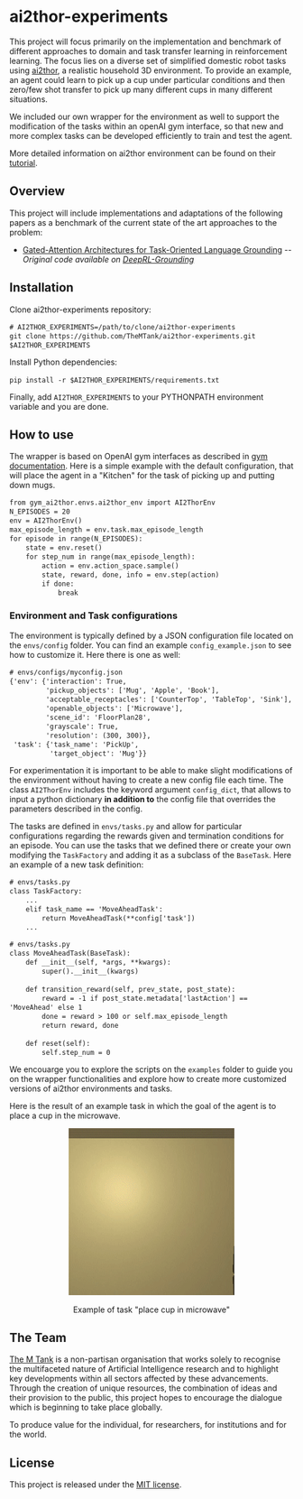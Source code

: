 # ai2thor-experiments

This project will focus primarily on the implementation and benchmark of different approaches to 
domain and task transfer learning in reinforcement learning. The focus lies on a diverse set of 
simplified domestic robot tasks using [ai2thor](https://ai2thor.allenai.org/), a realistic household 
3D environment. To provide an example, an agent could learn to pick up a cup under particular 
conditions and then zero/few shot transfer to pick up many different cups in many different 
situations.

We included our own wrapper for the environment as well to support the modification of the tasks 
within an openAI gym interface, so that new and more complex tasks can be developed efficiently to 
train and test the agent.

More detailed information on ai2thor environment can be found on their 
[tutorial](http://ai2thor.allenai.org/tutorials/installation).

## Overview

This project will include implementations and adaptations of the following papers as a benchmark of 
the current state of the art approaches to the problem:

- [Gated-Attention Architectures for Task-Oriented Language Grounding](https://arxiv.org/abs/1706.07230) 
-- *Original code available on [DeepRL-Grounding](https://github.com/devendrachaplot/DeepRL-Grounding)*


## Installation

Clone ai2thor-experiments repository:

```
# AI2THOR_EXPERIMENTS=/path/to/clone/ai2thor-experiments
git clone https://github.com/TheMTank/ai2thor-experiments.git $AI2THOR_EXPERIMENTS
```

Install Python dependencies:

`pip install -r $AI2THOR_EXPERIMENTS/requirements.txt`

Finally, add `AI2THOR_EXPERIMENTS` to your PYTHONPATH environment variable and you are done.

## How to use

The wrapper is based on OpenAI gym interfaces as described in [gym documentation](https://gym.openai.com/docs/).
Here is a simple example with the default configuration, that will place the agent in a "Kitchen" 
for the task of picking up and putting down mugs. 

```
from gym_ai2thor.envs.ai2thor_env import AI2ThorEnv
N_EPISODES = 20
env = AI2ThorEnv()
max_episode_length = env.task.max_episode_length
for episode in range(N_EPISODES):
    state = env.reset()
    for step_num in range(max_episode_length):
        action = env.action_space.sample()
        state, reward, done, info = env.step(action)
        if done:
            break
```

### Environment and Task configurations

The environment is typically defined by a JSON configuration file located on the `envs/config` 
folder. You can find an example `config_example.json` to see how to customize it. Here there is one
as well:

```
# envs/configs/myconfig.json
{'env': {'interaction': True,
         'pickup_objects': ['Mug', 'Apple', 'Book'],
         'acceptable_receptacles': ['CounterTop', 'TableTop', 'Sink'],
         'openable_objects': ['Microwave'],
         'scene_id': 'FloorPlan28',
         'grayscale': True,
         'resolution': (300, 300)},
 'task': {'task_name': 'PickUp',
          'target_object': 'Mug'}} 
 ```
 
For experimentation it is important to be able to make slight modifications of the environment 
 without having to create a new config file each time. The class `AI2ThorEnv` includes the keyword 
 argument `config_dict`, that allows to input a python dictionary **in addition to** the config file 
 that overrides the parameters described in the config.

The tasks are defined in `envs/tasks.py` and allow for particular configurations regarding the 
rewards given and termination conditions for an episode. You can use the tasks that we defined
there or create your own modifying the `TaskFactory` and adding it as a subclass of the `BaseTask`. 
Here an example of a new task definition:

```
# envs/tasks.py
class TaskFactory:
    ...
    elif task_name == 'MoveAheadTask':
        return MoveAheadTask(**config['task'])
    ...
```

```
# envs/tasks.py
class MoveAheadTask(BaseTask):
    def __init__(self, *args, **kwargs):
        super().__init__(kwargs)

    def transition_reward(self, prev_state, post_state):
        reward = -1 if post_state.metadata['lastAction'] == 'MoveAhead' else 1 
        done = reward > 100 or self.max_episode_length
        return reward, done

    def reset(self):
        self.step_num = 0
``` 

We encouarge you to explore the scripts on the `examples` folder to guide you on the wrapper
 functionalities and explore how to create more customized versions of ai2thor environments and 
 tasks. 

Here is the result of an example task in which the goal of the agent is to place a cup in the 
microwave.

<div align="center">
  <img src="docs/cup_into_microwave.gif" width="294px" />
  <p>Example of task "place cup in microwave"</p>
</div>

## The Team

[The M Tank](http://www.themtank.org/) is a non-partisan organisation that works solely to recognise the multifaceted 
nature of Artificial Intelligence research and to highlight key developments within all sectors affected by these 
advancements. Through the creation of unique resources, the combination of ideas and their provision to the public, 
this project hopes to encourage the dialogue which is beginning to take place globally. 

To produce value for the individual, for researchers, for institutions and for the world.

## License

This project is released under the [MIT license](https://github.com/TheMTank/ai2thor-experiments/master/LICENSE).
